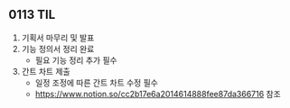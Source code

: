 ## 0113 TIL
1. 기획서 마무리 및 발표
2. 기능 정의서 정리 완료
    - 필요 기능 정리 추가 필수
3. 간트 차트 제출
    - 일정 조정에 따른 간트 차트 수정 필수
    - https://www.notion.so/cc2b17e6a2014614888fee87da366716 참조